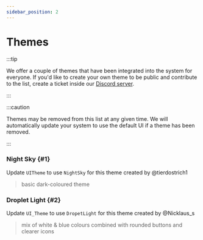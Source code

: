 ```yaml
---
sidebar_position: 2
---
```


# Themes

:::tip

We offer a couple of themes that have been integrated into the system for everyone. If you'd like to create your own theme to be public and contribute to the list, create a ticket inside our [Discord server](https://discord.gg/QVaxp9t).

:::

:::caution

Themes may be removed from this list at any given time. We will automatically update your system to use the default UI if a theme has been removed.

:::

### Night Sky {#1}
Update `UITheme` to use `NightSky` for this theme created by @tierdostrich1
> basic dark-coloured theme

### Droplet Light {#2}
Update `UI_Theme` to use `DropetLight` for this theme created by @Nicklaus_s
> mix of white & blue colours combined with rounded buttons and clearer icons
